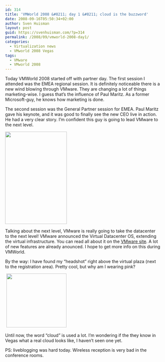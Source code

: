 ```yaml
---
id: 314
title: 'VMWorld 2008 &#8211; day 1 &#8211; cloud is the buzzword'
date: 2008-09-16T05:50:34+02:00
author: Sven Huisman
layout: post
guid: https://svenhuisman.com/?p=314
permalink: /2008/09/vmworld-2008-day1/
categories:
  - Virtualization news
  - VMworld 2008 Vegas
tags:
  - VMware
  - VMworld 2008
---
```

Today VMWorld 2008 started off with partner day. The first session I attended was the EMEA regional session. It is definitely noticeable there is a new wind blowing through VMware. They are changing a lot of things marketing-wise. I guess that&#8217;s the influence of Paul Maritz. As a former Microsoft-guy, he knows how marketing is done.

<!--more-->The second session was the General Partner session for EMEA. Paul Maritz gave his keynote, and it was good to finally see the new CEO live in action. He had a very clear story. I&#8217;m confident this guy is going to lead VMware to the next level.

  
[](https://svenhuisman.com/wp-content/uploads/2008/09/img_4439web.jpg)

[<img class="alignnone size-medium wp-image-321" title="img_4439web" src="https://svenhuisman.com/wp-content/uploads/2008/09/img_4439web-200x300.jpg" alt="" width="200" height="300" srcset="https://svenhuisman.com/wp-content/uploads/2008/09/img_4439web-200x300.jpg 200w, https://svenhuisman.com/wp-content/uploads/2008/09/img_4439web.jpg 427w" sizes="(max-width: 200px) 100vw, 200px" />](https://svenhuisman.com/wp-content/uploads/2008/09/img_4439web.jpg)

Talking about the next level, VMware is really going to take the datacenter to the next level! VMware announced the Virtual Datacenter OS, extending the virtual infrastructure. You can read all about it on the <a title="Virtual datacenter OS" href="http://www.vmware.com/technology/virtual-datacenter-os/" target="_blank">VMware site</a>. A lot of new features are already anounced. I hope to get more info on this during VMWorld.

By the way: I have found my &#8220;headshot&#8221; right above the virtual plaza (next to the registration area). Pretty cool, but why am I wearing pink?

 [<img class="alignnone size-medium wp-image-322" title="img_4440web" src="https://svenhuisman.com/wp-content/uploads/2008/09/img_4440web-300x262.jpg" alt="" width="195" height="175" />](https://svenhuisman.com/wp-content/uploads/2008/09/img_4440web.jpg)

Until now, the word &#8220;cloud&#8221; is used a lot. I&#8217;m wondering if the they know in Vegas what a real cloud looks like, I haven&#8217;t seen one yet.

PS: liveblogging was hard today. Wireless reception is very bad in the conference rooms.